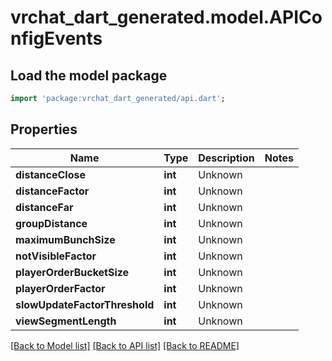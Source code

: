 # vrchat_dart_generated.model.APIConfigEvents

## Load the model package
```dart
import 'package:vrchat_dart_generated/api.dart';
```

## Properties
Name | Type | Description | Notes
------------ | ------------- | ------------- | -------------
**distanceClose** | **int** | Unknown | 
**distanceFactor** | **int** | Unknown | 
**distanceFar** | **int** | Unknown | 
**groupDistance** | **int** | Unknown | 
**maximumBunchSize** | **int** | Unknown | 
**notVisibleFactor** | **int** | Unknown | 
**playerOrderBucketSize** | **int** | Unknown | 
**playerOrderFactor** | **int** | Unknown | 
**slowUpdateFactorThreshold** | **int** | Unknown | 
**viewSegmentLength** | **int** | Unknown | 

[[Back to Model list]](../README.md#documentation-for-models) [[Back to API list]](../README.md#documentation-for-api-endpoints) [[Back to README]](../README.md)



